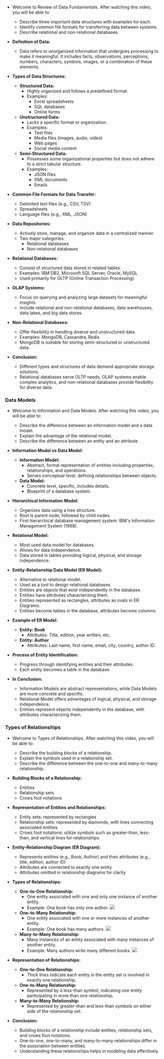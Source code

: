 - Welcome to Review of Data Fundamentals. After watching this video, you will be able to:
  - Describe three important data structures with examples for each.
  - Identify common file formats for transferring data between systems.
  - Describe relational and non-relational databases.

- **Definition of Data:**
  - Data refers to unorganized information that undergoes processing to make it meaningful. It includes facts, observations, perceptions, numbers, characters, symbols, images, or a combination of these elements.

- **Types of Data Structures:**
  - **Structured Data:**
    - Highly organized and follows a predefined format.
    - Examples:
      - Excel spreadsheets
      - SQL databases
      - Online forms
  - **Unstructured Data:**
    - Lacks a specific format or organization.
    - Examples:
      - Text files
      - Media files (images, audio, video)
      - Web pages
      - Social media content
  - **Semi-Structured Data:**
    - Possesses some organizational properties but does not adhere to a strict tabular structure.
    - Examples:
      - JSON files
      - XML documents
      - Emails

- **Common File Formats for Data Transfer:**
  - Delimited text files (e.g., CSV, TSV)
  - Spreadsheets
  - Language files (e.g., XML, JSON)

- **Data Repositories:**
  - Actively store, manage, and organize data in a centralized manner.
  - Two major categories:
    - Relational databases
    - Non-relational databases

- **Relational Databases:**
  - Consist of structured data stored in related tables.
  - Examples: IBM DB2, Microsoft SQL Server, Oracle, MySQL
  - Used primarily for OLTP (Online Transaction Processing).

- **OLAP Systems:**
  - Focus on querying and analyzing large datasets for meaningful insights.
  - Include relational and non-relational databases, data warehouses, data lakes, and big data stores.

- **Non-Relational Databases:**
  - Offer flexibility in handling diverse and unstructured data.
  - Examples: MongoDB, Cassandra, Redis
  - MongoDB is suitable for storing semi-structured or unstructured data.

- **Conclusion:**
  - Different types and structures of data demand appropriate storage solutions.
  - Relational databases serve OLTP needs, OLAP systems enable complex analytics, and non-relational databases provide flexibility for diverse data.

### Data Models


- Welcome to Information and Data Models. After watching this video, you will be able to:
  - Describe the difference between an information model and a data model.
  - Explain the advantage of the relational model.
  - Describe the difference between an entity and an attribute.

- **Information Model vs Data Model:**
  - **Information Model:**
    - Abstract, formal representation of entities including properties, relationships, and operations.
    - Serves conceptual level, defining relationships between objects.
  - **Data Model:**
    - Concrete level, specific, includes details.
    - Blueprint of a database system.

- **Hierarchical Information Model:**
  - Organizes data using a tree structure.
  - Root is parent node, followed by child nodes.
  - First hierarchical database management system: IBM's Information Management System (1968).

- **Relational Model:**
  - Most used data model for databases.
  - Allows for data independence.
  - Data stored in tables providing logical, physical, and storage independence.

- **Entity-Relationship Data Model (ER Model):**
  - Alternative to relational model.
  - Used as a tool to design relational databases.
  - Entities are objects that exist independently in the database.
  - Entities have attributes characterizing them.
  - Entities represented as rectangles, attributes as ovals in ER Diagrams.
  - Entities become tables in the database, attributes become columns.

- **Example of ER Model:**
  - **Entity: Book**
    - Attributes: Title, edition, year written, etc.
  - **Entity: Author**
    - Attributes: Last name, first name, email, city, country, author ID.

- **Process of Entity Identification:**
  - Progress through identifying entities and their attributes.
  - Each entity becomes a table in the database.

- **In Conclusion:**
  - Information Models are abstract representations, while Data Models are more concrete and specific.
  - Relational Model offers advantages of logical, physical, and storage independence.
  - Entities represent objects independently in the database, with attributes characterizing them.


### Types of Relationships

- Welcome to Types of Relationships. After watching this video, you will be able to:
  - Describe the building blocks of a relationship.
  - Explain the symbols used in a relationship set.
  - Describe the difference between the one-to-one and many-to-many relationship.

- **Building Blocks of a Relationship:**
  - Entities
  - Relationship sets
  - Crows foot notations

- **Representation of Entities and Relationships:**
  - Entity sets: represented by rectangles
  - Relationship sets: represented by diamonds, with lines connecting associated entities
  - Crows foot notations: utilize symbols such as greater-than, less-than, and vertical lines for relationships

- **Entity-Relationship Diagram (ER Diagram):**
  - Represents entities (e.g., Book, Author) and their attributes (e.g., title, edition, author ID)
  - Attributes are connected to exactly one entity
  - Attributes omitted in relationship diagrams for clarity

- **Types of Relationships:**
  - **One-to-One Relationship:**
    - One entity associated with one and only one instance of another entity.
    - Example: One book has only one author.
    ![](snaps/onetoone.png)
  - **One-to-Many Relationship:**
    - One entity associated with one or more instances of another entity.
    - Example: One book has many authors.
    ![](snaps/onetomany.png)
  - **Many-to-Many Relationship:**
    - Many instances of an entity associated with many instances of another entity.
    - Example: Many authors write many different books.
    ![](snaps/manytomany.png)

- **Representation of Relationships:**
  - **One-to-One Relationship:**
    - Thick lines indicate each entity in the entity set is involved in exactly one relationship.
  - **One-to-Many Relationship:**
    - Represented by a less-than symbol, indicating one entity participating in more than one relationship.
  - **Many-to-Many Relationship:**
    - Represented by greater-than and less-than symbols on either side of the relationship set.

- **Conclusion:**
  - Building blocks of a relationship include entities, relationship sets, and crows foot notations.
  - One-to-one, one-to-many, and many-to-many relationships differ in the association between entities.
  - Understanding these relationships helps in modeling data effectively.
